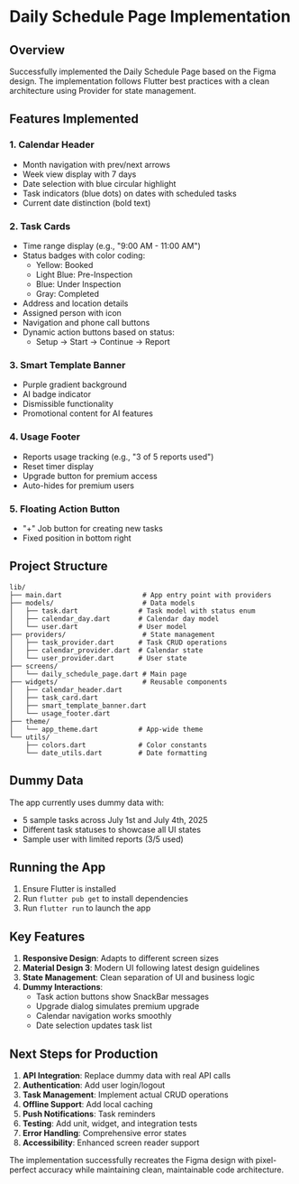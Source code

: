 # Daily Schedule Page Implementation

## Overview
Successfully implemented the Daily Schedule Page based on the Figma design. The implementation follows Flutter best practices with a clean architecture using Provider for state management.

## Features Implemented

### 1. **Calendar Header**
- Month navigation with prev/next arrows
- Week view display with 7 days
- Date selection with blue circular highlight
- Task indicators (blue dots) on dates with scheduled tasks
- Current date distinction (bold text)

### 2. **Task Cards**
- Time range display (e.g., "9:00 AM - 11:00 AM")
- Status badges with color coding:
  - Yellow: Booked
  - Light Blue: Pre-Inspection
  - Blue: Under Inspection
  - Gray: Completed
- Address and location details
- Assigned person with icon
- Navigation and phone call buttons
- Dynamic action buttons based on status:
  - Setup → Start → Continue → Report

### 3. **Smart Template Banner**
- Purple gradient background
- AI badge indicator
- Dismissible functionality
- Promotional content for AI features

### 4. **Usage Footer**
- Reports usage tracking (e.g., "3 of 5 reports used")
- Reset timer display
- Upgrade button for premium access
- Auto-hides for premium users

### 5. **Floating Action Button**
- "+" Job button for creating new tasks
- Fixed position in bottom right

## Project Structure

```
lib/
├── main.dart                    # App entry point with providers
├── models/                      # Data models
│   ├── task.dart               # Task model with status enum
│   ├── calendar_day.dart       # Calendar day model
│   └── user.dart               # User model
├── providers/                   # State management
│   ├── task_provider.dart      # Task CRUD operations
│   ├── calendar_provider.dart  # Calendar state
│   └── user_provider.dart      # User state
├── screens/
│   └── daily_schedule_page.dart # Main page
├── widgets/                     # Reusable components
│   ├── calendar_header.dart    
│   ├── task_card.dart
│   ├── smart_template_banner.dart
│   └── usage_footer.dart
├── theme/
│   └── app_theme.dart          # App-wide theme
└── utils/
    ├── colors.dart             # Color constants
    └── date_utils.dart         # Date formatting

```

## Dummy Data

The app currently uses dummy data with:
- 5 sample tasks across July 1st and July 4th, 2025
- Different task statuses to showcase all UI states
- Sample user with limited reports (3/5 used)

## Running the App

1. Ensure Flutter is installed
2. Run `flutter pub get` to install dependencies
3. Run `flutter run` to launch the app

## Key Features

1. **Responsive Design**: Adapts to different screen sizes
2. **Material Design 3**: Modern UI following latest design guidelines
3. **State Management**: Clean separation of UI and business logic
4. **Dummy Interactions**: 
   - Task action buttons show SnackBar messages
   - Upgrade dialog simulates premium upgrade
   - Calendar navigation works smoothly
   - Date selection updates task list

## Next Steps for Production

1. **API Integration**: Replace dummy data with real API calls
2. **Authentication**: Add user login/logout
3. **Task Management**: Implement actual CRUD operations
4. **Offline Support**: Add local caching
5. **Push Notifications**: Task reminders
6. **Testing**: Add unit, widget, and integration tests
7. **Error Handling**: Comprehensive error states
8. **Accessibility**: Enhanced screen reader support

The implementation successfully recreates the Figma design with pixel-perfect accuracy while maintaining clean, maintainable code architecture.